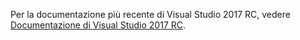 Per la documentazione più recente di Visual Studio 2017 RC, vedere [Documentazione di Visual Studio 2017 RC](http://docs.microsoft.com/visualstudio).